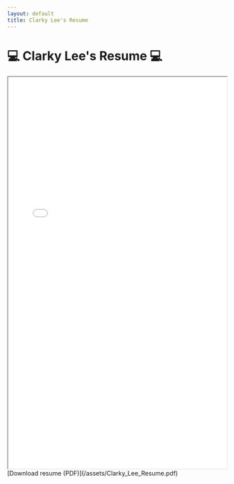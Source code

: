 ```yaml
---
layout: default
title: Clarky Lee's Resume
---
```

# 💻 Clarky Lee's Resume 💻
<iframe src="/assets/Clarky_Lee_Resume.pdf" width="100%" height="900px"></iframe>
[Download resume (PDF)](/assets/Clarky_Lee_Resume.pdf)
